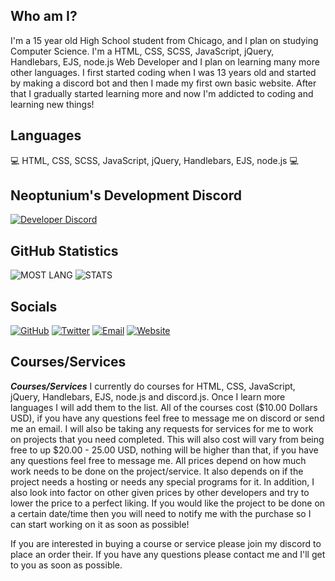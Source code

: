 ## Who am I?
I'm a 15 year old High School student from Chicago, and I plan on studying Computer Science. I'm a HTML, CSS, SCSS, JavaScript, jQuery, Handlebars, EJS, node.js Web Developer and I plan on learning many more other languages. I first started coding when I was 13 years old and started by making a discord bot and then I made my first own basic website. After that I gradually started learning more and now I'm addicted to coding and learning new things!

## Languages 
 💻 HTML, CSS, SCSS, JavaScript, jQuery, Handlebars, EJS, node.js 💻

## Neoptunium's Development Discord
[![Developer Discord](https://discord.com/api/guilds/770660983437918218/widget.png?style=banner4)](https://discord.com/invite/jSWf7ttF9P)

## GitHub Statistics
<img alt="MOST LANG" src="https://github-readme-stats.vercel.app/api/top-langs/?username=Neoptunium&layout=compact&theme=dark-blue">

<img alt="STATS" src="https://github-readme-stats.vercel.app/api?username=Neoptunium&show_icons=true&theme=dark-blue&hide=prs,issues">

## Socials
[![GitHub](https://icons.iconarchive.com/icons/limav/flat-gradient-social/72/Github-icon.png)](https://github.com/Neoptunium)
[![Twitter](https://icons.iconarchive.com/icons/limav/flat-gradient-social/72/Twitter-icon.png)](http://twitter.com/Neoptunium)
[![Email](https://icons.iconarchive.com/icons/cornmanthe3rd/metronome/72/Communication-email-blue-icon.png)](mailto:neoptunium@gmail.com)
[![Website](https://icons.iconarchive.com/icons/custom-icon-design/mono-general-3/72/home-icon.png)](https://neoptunium.xyz/)

## Courses/Services
***Courses/Services***
I currently do courses for HTML, CSS, JavaScript, jQuery, Handlebars, EJS, node.js and discord.js. Once I learn more languages I will add them to the list. All of the courses cost ($10.00 Dollars USD), if you have any questions feel free to message me on discord or send me an email. I will also be taking any requests for services for me to work on projects that you need completed. This will also cost will vary from being free to up $20.00 - 25.00 USD, nothing will be higher than that, if you have any questions feel free to message me. All prices depend on how much work needs to be done on the project/service. It also depends on if the project needs a hosting or needs any special programs for it. In addition, I also look into factor on other given prices by other developers and try to lower the price to a perfect liking. If you would like the project to be done on a certain date/time then you will need to notify me with the purchase so I can start working on it as soon as possible!

If you are interested in buying a course or service please join my discord to place an order their. If you have any questions please contact me and I'll get to you as soon as possible.
